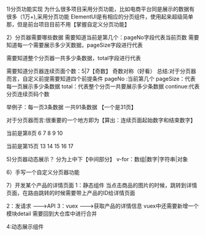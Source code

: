 1)分页功能实现
为什么很多项目采用分页功能，比如电商平台同是展示的数据有很多（1万+),采用分页功能
ElementUI是有相应的分页组件，使用起来超级简单那，但是前台项目目前不用【掌握自定义分页功能】

2）分页器需要哪些数据
需要知道当前是第几个：pageNo字段代表当前页数
需要知道每一个需要展示多少天数据，pageSize字段进行代表

需要知道整个分页器一共多少条数据，total字段进行代表

需要知道分页器连续页面个数：5|7【奇数】 奇数对称（好看）
总结:对于分页器而言，自定义前提需要知道四个前提条件
pageNo :当前第几个
pageSize：代表每一页展示多少条数据
total：代表整个分页一共要展示多少条数据
continue:代表分页连续页码个数

举例子：每一页3条数据   一共91条数据 【一个是31页】

对于分页器而言:很重要的一个地方即为【算出：连续页面起始数字和结束数字】

当前是第8页
6 7 8 9 10

当前是第15页
13 14 15 16 17

5)分页器动态展示？ 分为上中下【中间部分】
v-for：数组|数字|字符串|对象

6）手写一个自定义分页器功能

7）开发某个产品的详情页面
1：静态组件
当点击商品的图片的时候，跳转到详情页面，在路由跳转的时候需要带上产品的ID给详情页面

2：发请求 --->API
3：vuex --->获取产品的详情信息
vuex中还需要新增一个模块detail
需要回到大仓库中进行合并



4:动态展示组件